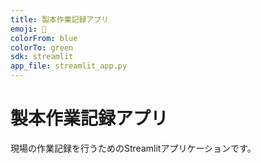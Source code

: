 ```yaml
---
title: 製本作業記録アプリ
emoji: 📘
colorFrom: blue
colorTo: green
sdk: streamlit
app_file: streamlit_app.py
---
```


# 製本作業記録アプリ

現場の作業記録を行うためのStreamlitアプリケーションです。
